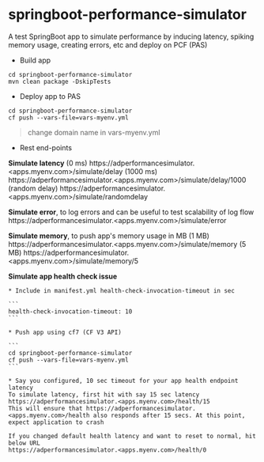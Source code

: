 # springboot-performance-simulator
A test SpringBoot app to simulate performance by inducing latency, spiking memory usage, creating errors, etc and deploy on PCF (PAS)

* Build app

```
cd springboot-performance-simulator
mvn clean package -DskipTests
```

* Deploy app to PAS

```
cd springboot-performance-simulator
cf push --vars-file=vars-myenv.yml
```
> change domain name in vars-myenv.yml

* Rest end-points

__Simulate latency__
(0 ms) https://adperformancesimulator.<apps.myenv.com>/simulate/delay
(1000 ms) https://adperformancesimulator.<apps.myenv.com>/simulate/delay/1000
(random delay) https://adperformancesimulator.<apps.myenv.com>/simulate/randomdelay

__Simulate error__, to log errors and can be useful to test scalability of log flow
https://adperformancesimulator.<apps.myenv.com>/simulate/error

__Simulate memory__, to push app's memory usage in MB
(1 MB) https://adperformancesimulator.<apps.myenv.com>/simulate/memory
(5 MB) https://adperformancesimulator.<apps.myenv.com>/simulate/memory/5

__Simulate app health check issue__
  
	* Include in manifest.yml health-check-invocation-timeout in sec
	  
	```
	health-check-invocation-timeout: 10
	```
	  
	* Push app using cf7 (CF V3 API)
	
	```
	cd springboot-performance-simulator
	cf push --vars-file=vars-myenv.yml
	```
  
	* Say you configured, 10 sec timeout for your app health endpoint latency
	To simulate latency, first hit with say 15 sec latency
	https://adperformancesimulator.<apps.myenv.com>/health/15
	This will ensure that https://adperformancesimulator.<apps.myenv.com>/health also responds after 15 secs. At this point, expect application to crash
	
	If you changed default health latency and want to reset to normal, hit below URL
	https://adperformancesimulator.<apps.myenv.com>/health/0
